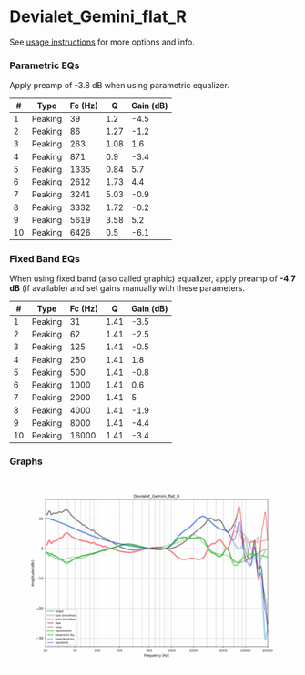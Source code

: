 # Devialet_Gemini_flat_R
See [usage instructions](https://github.com/jaakkopasanen/AutoEq#usage) for more options and info.

### Parametric EQs
Apply preamp of -3.8 dB when using parametric equalizer.

|   # | Type    |   Fc (Hz) |    Q |   Gain (dB) |
|-----|---------|-----------|------|-------------|
|   1 | Peaking |        39 | 1.2  |        -4.5 |
|   2 | Peaking |        86 | 1.27 |        -1.2 |
|   3 | Peaking |       263 | 1.08 |         1.6 |
|   4 | Peaking |       871 | 0.9  |        -3.4 |
|   5 | Peaking |      1335 | 0.84 |         5.7 |
|   6 | Peaking |      2612 | 1.73 |         4.4 |
|   7 | Peaking |      3241 | 5.03 |        -0.9 |
|   8 | Peaking |      3332 | 1.72 |        -0.2 |
|   9 | Peaking |      5619 | 3.58 |         5.2 |
|  10 | Peaking |      6426 | 0.5  |        -6.1 |

### Fixed Band EQs
When using fixed band (also called graphic) equalizer, apply preamp of **-4.7 dB** (if available) and set gains manually with these parameters.

|   # | Type    |   Fc (Hz) |    Q |   Gain (dB) |
|-----|---------|-----------|------|-------------|
|   1 | Peaking |        31 | 1.41 |        -3.5 |
|   2 | Peaking |        62 | 1.41 |        -2.5 |
|   3 | Peaking |       125 | 1.41 |        -0.5 |
|   4 | Peaking |       250 | 1.41 |         1.8 |
|   5 | Peaking |       500 | 1.41 |        -0.8 |
|   6 | Peaking |      1000 | 1.41 |         0.6 |
|   7 | Peaking |      2000 | 1.41 |         5   |
|   8 | Peaking |      4000 | 1.41 |        -1.9 |
|   9 | Peaking |      8000 | 1.41 |        -4.4 |
|  10 | Peaking |     16000 | 1.41 |        -3.4 |

### Graphs
![](./Devialet_Gemini_flat_R.png)
